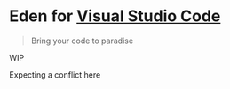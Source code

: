 # Eden for [Visual Studio Code](http://code.visualstudio.com)

> Bring your code to paradise

WIP

Expecting a conflict here
